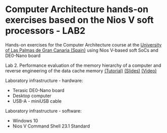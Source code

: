 # Computer Architecture hands-on exercises based on the Nios V soft processors - LAB2
Hands-on exercises for the Computer Architecture course at the [University of Las Palmas de Gran Canaria (Spain)](https://internacional.ulpgc.es/en/) using Nios V-based soft SoCs and DE0-Nano board

Lab 2. Performance evaluation of the memory hierarchy of a computer and reverse engineering of the data cache memory
[(Tutorial)](lab2tutorial.pdf)
[(Slides)](lab2slides.pdf)
[(Video)](Lab2Part1_NVm_g_small.mp4)

Laboratory infrastructure - hardware: <br />
- Terasic DE0-Nano board <br />
- Desktop computer <br />
- USB-A - miniUSB cable <br />

Laboratory infrastructure - software: <br />
- Windows 10 <br />
- Nios V Command Shell 23.1 Standard <br />

